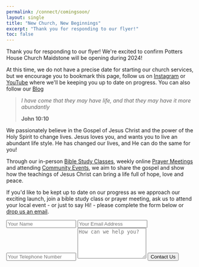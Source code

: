 ```yaml
---
permalink: /connect/comingsoon/
layout: single
title: "New Church, New Beginnings"
excerpt: "Thank you for responding to our flyer!"
toc: false
---
```


Thank you for responding to our flyer!  We're excited to confirm Potters House Church Maidstone will be opening during 2024!

At this time, we do not have a precise date for starting our church services, but we encourage you to bookmark this page, follow us on [Instagram](https://instagram.com/phcmaidstone) or [YouTube](https://youtube.com/@phcmaidstone) where we'll be keeping you up to date on progress.  You can also follow our [Blog](/blog/)

> *I have come that they may have life, and that they may have it more abundantly*
>
> **John 10:10**

We passionately believe in the Gospel of Jesus Christ and the power of the Holy Spirit to change lives. Jesus loves you, and wants you to live an abundant life style. He has changed our lives, and He can do the same for you!

Through our in-person [Bible Study Classes](/bible-study/), weekly online [Prayer Meetings](/events/) and attending [Community Events](/events/), we aim to share the gospel and show how the teachings of Jesus Christ can bring a life full of hope, love and peace.

If you'd like to be kept up to date on our progress as we approach our exciting launch, join a bible study class or prayer meeting, ask us to attend your local event - or just to say Hi! - please complete the form below or [drop us an email](mailto:hello@phcmaidstone.co.uk).

<form action="https://formsubmit.co/d0b913960039794263b90db897969cf3" method="POST">
  <input type="text" name="name" placeholder="Your Name" required />
  <input type="email" name="email" placeholder="Your Email Address" required />
  <input type="phone" name="phone" placeholder="Your Telephone Number" optional />
  <textarea placeholder="How can we help you?" name="message" rows="5"></textarea>
  <button type="submit" class="btn btn--primary">Contact Us</button>
</form>
